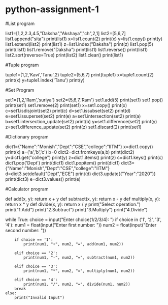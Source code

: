# python-assignment-1
#List program

list1=[1,2,2.3,4.5,"Daksha","Akshaya","ch",2,1]
list2=[5,6,7]
list1.append("sita")
print(list1)
x=list1.count(2)
print(x)
y=list1.copy()
print(y)
list1.extend(list2)
print(list1)
z=list1.index("Daksha")
print(z)
list1.pop(5)
print(list1)
list1.remove("Daksha")
print(list1)
list1.reverse()
print(list1)
list2.sort(reverse=True)
print(list2)
list1.clear()
print(list1)


#Tuple program

tuple1=(1,2,'Kavi','Tanu',2)
tuple2=(5,6,7)
print(tuple1)
x=tuple1.count(2)
print(x)
y=tuple1.index('Tanu')
print(y)

#Set Program

set1={1,2,'Ram','suriya'}
set2={5,6,7,'Ram'}
set1.add(5)
print(set1)
set1.pop()
print(set1)
set1.remove(2)
print(set1)
x=set1.copy()
print(x)
c=set1.isdisjoint(set2)
print(c)
d=set1.issubset(set2)
print(d)
e=set1.issuperset(set2)
print(e)
a=set1.intersection(set2)
print(a)
b=set1.intersection_update(set2)
print(b)
y=set1.difference(set2)
print(y)
z=set1.difference_update(set2)
print(z)
set1.discard(2)
print(set1)

#Dictionary program


dict1={"Name":"Monish","Dept":"CSE","college":"IITM"}
x=dict1.copy()
print(x)
a=('a','b','c')
b=0
dict2=dict.fromkeys(a,b)
print(dict2)
y=dict1.get("college")
print(y)
z=dict1.items()
print(z)
c=dict1.keys()
print(c)
dict1.pop('Dept')
print(dict1)
dict1.popitem()
print(dict1)
dict3={"Name":"Monish","Dept":"CSE","college":"IITM"}
d=dict3.setdefault("Dept","ECE")
print(d)
dict3.update({"Year":"2020"})
print(dict3)
e=dict3.values()
print(e)

#Calculator program

def add(x, y):
    return x + y
def subtract(x, y):
    return x - y
def multiply(x, y):
    return x * y
def divide(x, y):
    return x / y
print("Select operation.")
print("1.Add")
print("2.Subtract")
print("3.Multiply")
print("4.Divide")

while True:
    choice = input("Enter choice(1/2/3/4): ")
    if choice in ('1', '2', '3', '4'):
        num1 = float(input("Enter first number: "))
        num2 = float(input("Enter second number: "))

        if choice == '1':
            print(num1, "+", num2, "=", add(num1, num2))

        elif choice == '2':
            print(num1, "-", num2, "=", subtract(num1, num2))

        elif choice == '3':
            print(num1, "*", num2, "=", multiply(num1, num2))

        elif choice == '4':
            print(num1, "/", num2, "=", divide(num1, num2))
        break
    else:
        print("Invalid Input")
